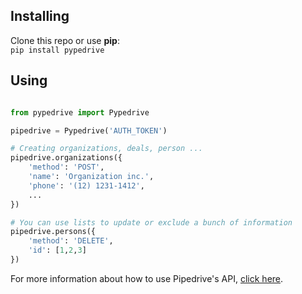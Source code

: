 Installing
-------------

Clone this repo or use **pip**:  
`pip install pypedrive`


Using
-------------

```python

from pypedrive import Pypedrive

pipedrive = Pypedrive('AUTH_TOKEN')

# Creating organizations, deals, person ...
pipedrive.organizations({  
    'method': 'POST',  
    'name': 'Organization inc.',  
    'phone': '(12) 1231-1412',  
    ...  
})

# You can use lists to update or exclude a bunch of information
pipedrive.persons({  
    'method': 'DELETE',   
    'id': [1,2,3]  
})

```

For more information about how to use Pipedrive's API, [click here](https://developers.pipedrive.com/v1).
